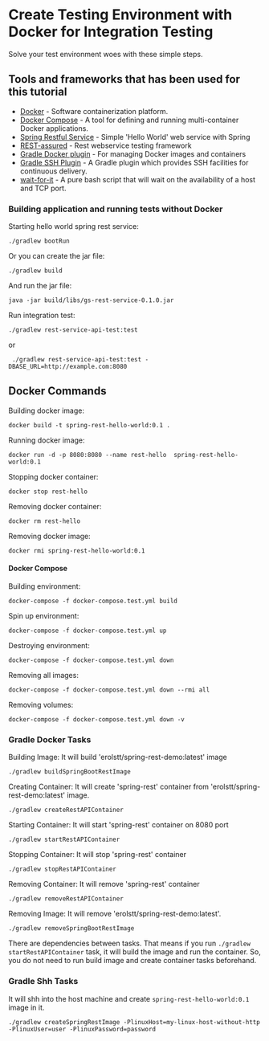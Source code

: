 # Create Testing Environment with Docker for Integration Testing

Solve your test environment woes with these simple steps.

## Tools and frameworks that has been used for this tutorial
* [Docker](https://www.docker.com/) - Software containerization platform.
* [Docker Compose](https://github.com/docker/compose) - A tool for defining and running multi-container Docker applications.
* [Spring Restful Service](https://spring.io/guides/gs/rest-service/) - Simple 'Hello World' web service with Spring
* [REST-assured](http://rest-assured.io/) - Rest webservice testing framework
* [Gradle Docker plugin](https://github.com/bmuschko/gradle-docker-plugin) - For managing Docker images and containers
* [Gradle SSH Plugin](https://gradle-ssh-plugin.github.io/) - A Gradle plugin which provides SSH facilities for continuous delivery.
* [wait-for-it](https://github.com/vishnubob/wait-for-it) -  A pure bash script that will wait on the availability of a host and TCP port.

### Building application and running tests without Docker

Starting hello world spring rest service:
```
./gradlew bootRun
```

Or you can create the jar file:
```
./gradlew build
```

And run the jar file:
```
java -jar build/libs/gs-rest-service-0.1.0.jar
```

Run integration test:
```
./gradlew rest-service-api-test:test
```

or
```
 ./gradlew rest-service-api-test:test -DBASE_URL=http://example.com:8080
```

## Docker Commands

Building docker image:

```
docker build -t spring-rest-hello-world:0.1 .
```
Running docker image:

```
docker run -d -p 8080:8080 --name rest-hello  spring-rest-hello-world:0.1
```

Stopping docker container:

```
docker stop rest-hello
```

Removing docker container:

```
docker rm rest-hello
```

Removing docker image:

```
docker rmi spring-rest-hello-world:0.1
```

#### Docker Compose

Building environment:
```
docker-compose -f docker-compose.test.yml build
```

Spin up environment:

```
docker-compose -f docker-compose.test.yml up
```

Destroying environment:

```
docker-compose -f docker-compose.test.yml down
```

Removing all images:
```
docker-compose -f docker-compose.test.yml down --rmi all
```

Removing volumes:
```
docker-compose -f docker-compose.test.yml down -v
```
### Gradle Docker Tasks

Building Image:
It will build 'erolstt/spring-rest-demo:latest' image
```
./gradlew buildSpringBootRestImage
```

Creating Container:
It will create 'spring-rest' container from 'erolstt/spring-rest-demo:latest' image.
```
./gradlew createRestAPIContainer
```

Starting Container:
It will start 'spring-rest' container on 8080 port
```
./gradlew startRestAPIContainer
```

Stopping Container:
It will stop 'spring-rest' container
```
./gradlew stopRestAPIContainer
```

Removing Container:
It will remove 'spring-rest' container
```
./gradlew removeRestAPIContainer
```

Removing Image:
It will remove 'erolstt/spring-rest-demo:latest'.
```
./gradlew removeSpringBootRestImage
```

There are dependencies between tasks. That means if you run ``./gradlew startRestAPIContainer``
task, it will build the image and run the container. So, you do not need to run build image
and create container tasks beforehand.

### Gradle Shh Tasks

It will shh into the host machine and create `spring-rest-hello-world:0.1` image in it.

```
./gradlew createSpringRestImage -PlinuxHost=my-linux-host-without-http -PlinuxUser=user -PlinuxPassword=password
```
